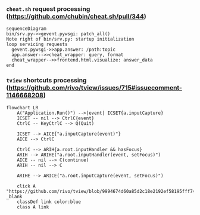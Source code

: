 ### `cheat.sh` request processing (https://github.com/chubin/cheat.sh/pull/344)

```mermaid
sequenceDiagram
bin/srv.py->>gevent.pywsgi: patch_all()
Note right of bin/srv.py: startup initialization
loop servicing requests
  gevent.pywsgi->>app.answer: /path:topic
  app.answer-->>cheat_wrapper: query, format
  cheat_wrapper-->>frontend.html.visualize: answer_data
end
```

### `tview` shortcuts processing (https://github.com/rivo/tview/issues/715#issuecomment-1146668208)

```mermaid
flowchart LR
    A("Application.Run()") -->|event| ICSET{a.inputCapture}
    ICSET -- nil --> CtrlC{event}
    CtrlC -- KeyCtrlC --> Q(Quit)

    ICSET --> AICE{"a.inputCapture(event)"}
    AICE --> CtrlC

    CtrlC --> ARIH{a.root.inputHandler && hasFocus}
    ARIH --> ARIHE("a.root.inputHandler(event, setFocus)")
    AICE -- nil --> C(continue)
    ARIH -- nil --> C

    ARIHE --> ARICE("a.root.inputCapture(event, setFocus)")
    
    click A "https://github.com/rivo/tview/blob/9994674d60a85d2c18e2192ef58195fff743091f/application.go#L309" _blank
    classDef link color:blue
    class A link
```
